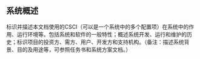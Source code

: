 ## 系统概述
标识并描述本文档使用的CSCI（可以是一个系统中的多个配置项）在系统中的作用、运行环境等。包括系统和软件的一般特性；概述系统开发、运行和维护的历史；标识项目的投资方、需方、用户、开发方和支持机构。（备注：描述系统背景、目的及用途等，可参照任务书和系统方案文档。）
